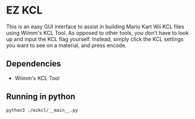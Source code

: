 # EZ KCL
This is an easy GUI interface to assist in building Mario Kart Wii KCL files using Wiimm's KCL 
Tool. As opposed to other tools, you don't have to look up and input the KCL flag yourself. 
Instead, simply click the KCL settings you want to see on a material, and press encode. 

## Dependencies
* Wiimm's KCL Tool

## Running in python
```
python3 ./ezkcl/__main__.py
```
